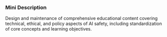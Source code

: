 ### Mini Description

Design and maintenance of comprehensive educational content covering technical, ethical, and policy aspects of AI safety, including standardization of core concepts and learning objectives.
